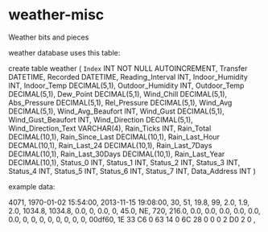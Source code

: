 weather-misc
============

Weather bits and pieces

weather database uses this table:

create table weather
(
`Index` INT NOT NULL AUTOINCREMENT,
Transfer DATETIME,
Recorded DATETIME,
Reading_Interval INT,
Indoor_Humidity INT,
Indoor_Temp DECIMAL(5,1),
Outdoor_Humidity INT,
Outdoor_Temp DECIMAL(5,1),
Dew_Point DECIMAL(5,1),
Wind_Chill DECIMAL(5,1),
Abs_Pressure DECIMAL(5,1),
Rel_Pressure DECIMAL(5,1),
Wind_Avg DECIMAL(5,1),
Wind_Avg_Beaufort INT,
Wind_Gust DECIMAL(5,1),
Wind_Gust_Beaufort INT,
Wind_Direction DECIMAL(5,1),
Wind_Direction_Text VARCHAR(4),
Rain_Ticks INT,
Rain_Total DECIMAL(10,1),
Rain_Since_Last DECIMAL(10,1),
Rain_Last_Hour DECMAL(10,1),
Rain_Last_24 DECIMAL(10,1),
Rain_Last_7Days DECIMAL(10,1),
Rain_Last_30Days DECIMAL(10,1),
Rain_Last_Year DECIMAL(10,1),
Status_0 INT,
Status_1 INT,
Status_2 INT,
Status_3 INT,
Status_4 INT,
Status_5 INT,
Status_6 INT,
Status_7 INT,
Data_Address INT
)

example data:

4071, 1970-01-02 15:54:00, 2013-11-15 19:08:00, 30, 51, 19.8, 99, 2.0, 1.9, 2.0, 1034.8, 1034.8, 0.0, 0, 0.0, 0, 45.0, NE, 720, 216.0, 0.0, 0.0, 0.0, 0.0, 0.0, 0.0, 0, 0, 0, 0, 0, 0, 0, 0, 00df60, 1E 33 C6 0 63 14 0 6C 28 0 0 0 2 D0 2 0 ,

